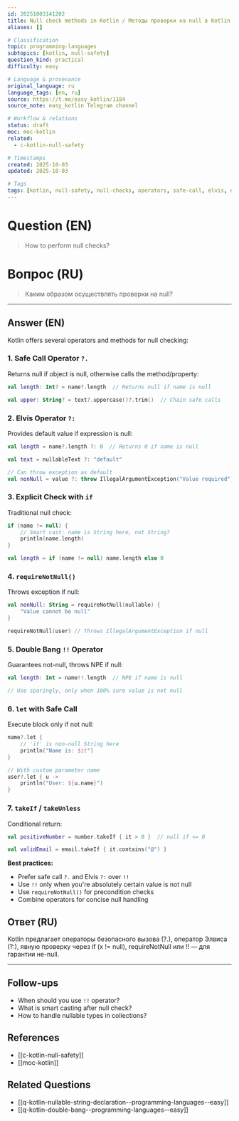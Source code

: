 ```yaml
---
id: 20251003141202
title: Null check methods in Kotlin / Методы проверки на null в Kotlin
aliases: []

# Classification
topic: programming-languages
subtopics: [kotlin, null-safety]
question_kind: practical
difficulty: easy

# Language & provenance
original_language: ru
language_tags: [en, ru]
source: https://t.me/easy_kotlin/1184
source_note: easy_kotlin Telegram channel

# Workflow & relations
status: draft
moc: moc-kotlin
related:
  - c-kotlin-null-safety

# Timestamps
created: 2025-10-03
updated: 2025-10-03

# Tags
tags: [kotlin, null-safety, null-checks, operators, safe-call, elvis, difficulty/easy, easy_kotlin, lang/ru, programming-languages]
---
```


# Question (EN)
> How to perform null checks?

# Вопрос (RU)
> Каким образом осуществлять проверки на null?

---

## Answer (EN)

Kotlin offers several operators and methods for null checking:

### 1. Safe Call Operator `?.`

Returns null if object is null, otherwise calls the method/property:

```kotlin
val length: Int? = name?.length  // Returns null if name is null

val upper: String? = text?.uppercase()?.trim()  // Chain safe calls
```

### 2. Elvis Operator `?:`

Provides default value if expression is null:

```kotlin
val length = name?.length ?: 0  // Returns 0 if name is null

val text = nullableText ?: "default"

// Can throw exception as default
val nonNull = value ?: throw IllegalArgumentException("Value required")
```

### 3. Explicit Check with `if`

Traditional null check:

```kotlin
if (name != null) {
    // Smart cast: name is String here, not String?
    println(name.length)
}

val length = if (name != null) name.length else 0
```

### 4. `requireNotNull()`

Throws exception if null:

```kotlin
val nonNull: String = requireNotNull(nullable) {
    "Value cannot be null"
}

requireNotNull(user) // Throws IllegalArgumentException if null
```

### 5. Double Bang `!!` Operator

Guarantees not-null, throws NPE if null:

```kotlin
val length: Int = name!!.length  // NPE if name is null

// Use sparingly, only when 100% sure value is not null
```

### 6. `let` with Safe Call

Execute block only if not null:

```kotlin
name?.let {
    // 'it' is non-null String here
    println("Name is: $it")
}

// With custom parameter name
user?.let { u ->
    println("User: ${u.name}")
}
```

### 7. `takeIf` / `takeUnless`

Conditional return:

```kotlin
val positiveNumber = number.takeIf { it > 0 }  // null if <= 0

val validEmail = email.takeIf { it.contains("@") }
```

**Best practices:**
- Prefer safe call `?.` and Elvis `?:` over `!!`
- Use `!!` only when you're absolutely certain value is not null
- Use `requireNotNull()` for precondition checks
- Combine operators for concise null handling

## Ответ (RU)

Kotlin предлагает операторы безопасного вызова (?.), оператор Элвиса (?:), явную проверку через if (x != null), requireNotNull или !! — для гарантии не-null.

---

## Follow-ups
- When should you use `!!` operator?
- What is smart casting after null check?
- How to handle nullable types in collections?

## References
- [[c-kotlin-null-safety]]
- [[moc-kotlin]]

## Related Questions
- [[q-kotlin-nullable-string-declaration--programming-languages--easy]]
- [[q-kotlin-double-bang--programming-languages--easy]]
